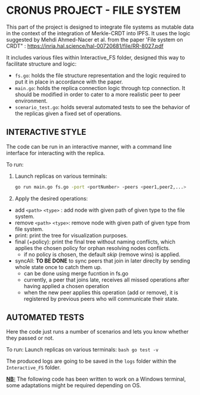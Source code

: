 # CRONUS PROJECT - FILE SYSTEM

This part of the project is designed to integrate file systems as mutable data in the context of the integration of Merkle-CRDT into IPFS. 
It uses the logic suggested by Mehdi Ahmed-Nacer et al. from the paper 'File system on CRDT" : https://inria.hal.science/hal-00720681/file/RR-8027.pdf

It includes various files within Interactive_FS folder, designed this way to facilitate structure and logic:
- `fs.go`: holds the file structure representation and the logic required to put it in place in accordance with the paper. 
- `main.go`: holds the replica connection logic through tcp connection. It should be modified in order to cater to a more realistic peer to peer environment. 
- `scenario_test.go`: holds several automated tests to see the behavior of the replicas given a fixed set of operations. 

## INTERACTIVE STYLE 
The code can be run in an interactive manner, with a command line interface for interacting with the replica.

To run: 
1. Launch replicas on various terminals:
    ```bash
    go run main.go fs.go -port <portNumber> -peers <peer1,peer2,...>
    ```

2. Apply the desired operations: 
- add `<path>` `<type>` : add node with given path of given type to the file system. 
- remove `<path>` `<type>`: remove node with given path of given type from file system.
- print: print the tree for visualization purposes. 
- final (+policy): print the final tree without naming conflicts, which applies the chosen policy for orphan resolving nodes conflicts. 
    - if no policy is chosen, the default *skip* (remove wins) is applied. 
- syncAll: **TO BE DONE** to sync peers that join in later direclty by sending whole state once to catch them up.
    - can be done using merge fucntion in fs.go 
    - currently, a peer that joins late, receives all missed operations after having applied a chosen operation
    - when the new peer applies this operation (add or remove), it is registered by previous peers who will communicate their state. 

## AUTOMATED TESTS
Here the code just runs a number of scenarios and lets you know whether they passed or not. 

To run: 
Launch replicas on various terminals:
    ```bash
    go test -v
    ```

The produced logs are going to be saved in the `logs` folder within the `Interactive_FS` folder. 

  <u>**NB:**</u> The following code has been written to work on a Windows terminal, some adaptations might be required depending on OS. 
